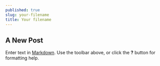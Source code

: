```yaml
---
published: true
slug: your-filename
title: Your filename
---
```

## A New Post

Enter text in [Markdown](http://daringfireball.net/projects/markdown/). Use the toolbar above, or click the **?** button for formatting help.

